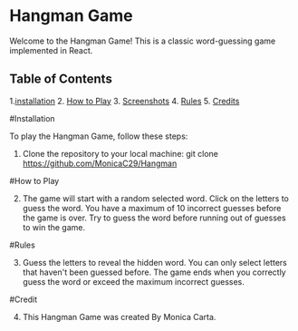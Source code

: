 # Hangman Game

Welcome to the Hangman Game! This is a classic word-guessing game implemented in React.

## Table of Contents

1.[installation](#installation) 2. [How to Play](#how-to-play) 3. [Screenshots](#screenshots) 4. [Rules](#rules) 5. [Credits](#Credits)

#Installation

To play the Hangman Game, follow these steps:

1. Clone the repository to your local machine:
   git clone https://github.com/MonicaC29/Hangman

#How to Play

2. The game will start with a random selected word.
   Click on the letters to guess the word.
   You have a maximum of 10 incorrect guesses before the game is over.
   Try to guess the word before running out of guesses to win the game.

#Rules

3. Guess the letters to reveal the hidden word.
   You can only select letters that haven't been guessed before.
   The game ends when you correctly guess the word or exceed the maximum incorrect guesses.

#Credit

4. This Hangman Game was created By Monica Carta.
